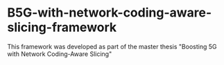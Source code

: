 # B5G-with-network-coding-aware-slicing-framework
This framework was developed as part of the master thesis "Boosting 5G with Network Coding-Aware Slicing"
